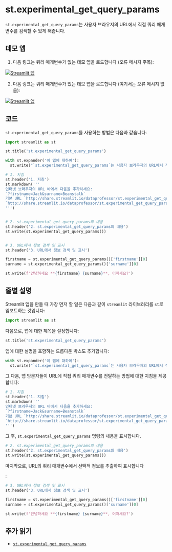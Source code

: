 # st.experimental_get_query_params

`st.experimental_get_query_params`는 사용자 브라우저의 URL에서 직접 쿼리 매개변수를 검색할 수 있게 해줍니다.

## 데모 앱

1. 다음 링크는 쿼리 매개변수가 없는 데모 앱을 로드합니다 (오류 메시지 주목):

[![Streamlit 앱](https://static.streamlit.io/badges/streamlit_badge_black_white.svg)](https://share.streamlit.io/dataprofessor/st.experimental_get_query_params/)

2. 다음 링크는 쿼리 매개변수가 있는 데모 앱을 로드합니다 (여기서는 오류 메시지 없음):

[![Streamlit 앱](https://static.streamlit.io/badges/streamlit_badge_black_white.svg)](http://share.streamlit.io/dataprofessor/st.experimental_get_query_params/?firstname=Jack&surname=Beanstalk)

## 코드
`st.experimental_get_query_params`를 사용하는 방법은 다음과 같습니다:
```python
import streamlit as st

st.title('st.experimental_get_query_params')

with st.expander('이 앱에 대하여'):
  st.write("`st.experimental_get_query_params`는 사용자 브라우저의 URL에서 직접 쿼리 매개변수를 검색할 수 있게 해줍니다.")

# 1. 지침
st.header('1. 지침')
st.markdown('''
인터넷 브라우저의 URL 바에서 다음을 추가하세요:
`?firstname=Jack&surname=Beanstalk`
기본 URL `http://share.streamlit.io/dataprofessor/st.experimental_get_query_params/` 뒤에 추가하여
`http://share.streamlit.io/dataprofessor/st.experimental_get_query_params/?firstname=Jack&surname=Beanstalk`가 되도록 합니다.
''')


# 2. st.experimental_get_query_params의 내용
st.header('2. st.experimental_get_query_params의 내용')
st.write(st.experimental_get_query_params())


# 3. URL에서 정보 검색 및 표시
st.header('3. URL에서 정보 검색 및 표시')

firstname = st.experimental_get_query_params()['firstname'][0]
surname = st.experimental_get_query_params()['surname'][0]

st.write(f'안녕하세요 **{firstname} {surname}**, 어떠세요?')
```

## 줄별 설명
Streamlit 앱을 만들 때 가장 먼저 할 일은 다음과 같이 `streamlit` 라이브러리를 `st`로 임포트하는 것입니다:
```python
import streamlit as st
```

다음으로, 앱에 대한 제목을 설정합니다:
```python
st.title('st.experimental_get_query_params')
```

앱에 대한 설명을 포함하는 드롭다운 박스도 추가합니다:
```python
with st.expander('이 앱에 대하여'):
  st.write("`st.experimental_get_query_params`는 사용자 브라우저의 URL에서 직접 쿼리 매개변수를 검색할 수 있게 해줍니다.")
```

그 다음, 앱 방문자들이 URL에 직접 쿼리 매개변수를 전달하는 방법에 대한 지침을 제공합니다:
```python
# 1. 지침
st.header('1. 지침')
st.markdown('''
인터넷 브라우저의 URL 바에서 다음을 추가하세요:
`?firstname=Jack&surname=Beanstalk`
기본 URL `http://share.streamlit.io/dataprofessor/st.experimental_get_query_params/` 뒤에 추가하여
`http://share.streamlit.io/dataprofessor/st.experimental_get_query_params/?firstname=Jack&surname=Beanstalk`가 되도록 합니다.
''')
```

그 후, `st.experimental_get_query_params` 명령의 내용을 표시합니다.
```python
# 2. st.experimental_get_query_params의 내용
st.header('2. st.experimental_get_query_params의 내용')
st.write(st.experimental_get_query_params())
```

마지막으로, URL의 쿼리 매개변수에서 선택적 정보를 추출하여 표시합니다

:
```python
# 3. URL에서 정보 검색 및 표시
st.header('3. URL에서 정보 검색 및 표시')

firstname = st.experimental_get_query_params()['firstname'][0]
surname = st.experimental_get_query_params()['surname'][0]

st.write(f'안녕하세요 **{firstname} {surname}**, 어떠세요?')
```

## 추가 읽기
- [`st.experimental_get_query_params`](https://docs.streamlit.io/library/api-reference/utilities/st.experimental_get_query_params)
